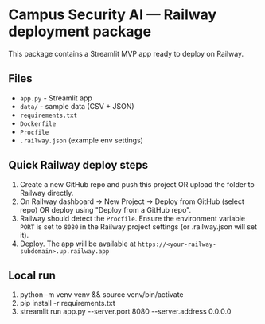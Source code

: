 # Campus Security AI — Railway deployment package

This package contains a Streamlit MVP app ready to deploy on Railway.

## Files
- `app.py` - Streamlit app
- `data/` - sample data (CSV + JSON)
- `requirements.txt`
- `Dockerfile`
- `Procfile`
- `.railway.json` (example env settings)

## Quick Railway deploy steps
1. Create a new GitHub repo and push this project OR upload the folder to Railway directly.
2. On Railway dashboard -> New Project -> Deploy from GitHub (select repo) OR deploy using "Deploy from a GitHub repo".
3. Railway should detect the `Procfile`. Ensure the environment variable `PORT` is set to `8080` in the Railway project settings (or .railway.json will set it).
4. Deploy. The app will be available at `https://<your-railway-subdomain>.up.railway.app`

## Local run
1. python -m venv venv && source venv/bin/activate
2. pip install -r requirements.txt
3. streamlit run app.py --server.port 8080 --server.address 0.0.0.0
